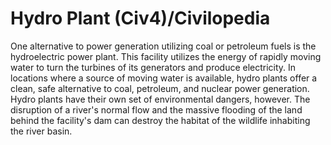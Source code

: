 # Hydro Plant (Civ4)/Civilopedia

One alternative to power generation utilizing coal or petroleum fuels is the hydroelectric power plant. This facility utilizes the energy of rapidly moving water to turn the turbines of its generators and produce electricity. In locations where a source of moving water is available, hydro plants offer a clean, safe alternative to coal, petroleum, and nuclear power generation. Hydro plants have their own set of environmental dangers, however. The disruption of a river's normal flow and the massive flooding of the land behind the facility's dam can destroy the habitat of the wildlife inhabiting the river basin.